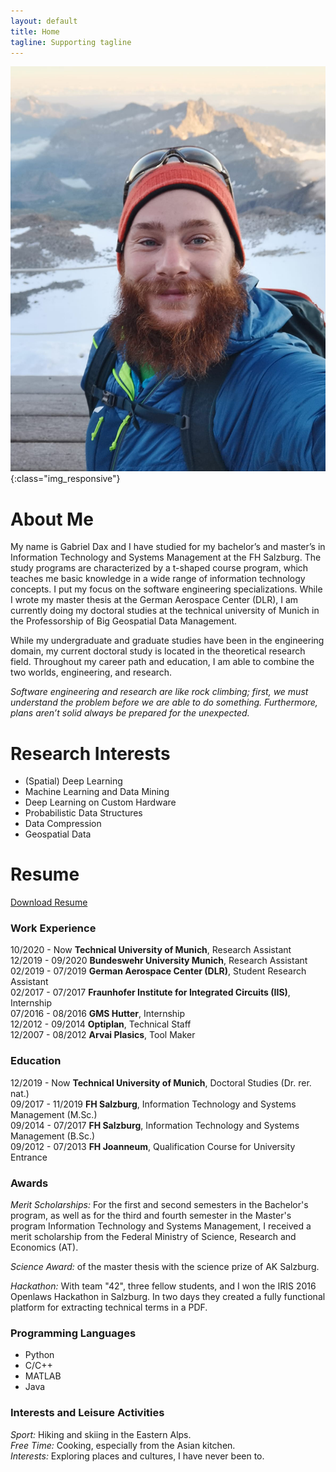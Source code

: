 ```yaml
---
layout: default
title: Home
tagline: Supporting tagline
---
```



![image-title-here](images/self.png){:class="img_responsive"}

# About Me
My name is Gabriel Dax and I have studied for my bachelor’s and master’s in Information Technology and Systems Management at the FH Salzburg. The study programs are characterized by a t-shaped course program, which teaches me basic knowledge in a wide range of information technology concepts. I put my focus on the software engineering specializations. While I wrote my master thesis at the German Aerospace Center (DLR), I am currently doing my doctoral studies at the technical university of Munich in the Professorship of Big Geospatial Data Management.  

While my undergraduate and graduate studies have been in the engineering domain, my current doctoral study is located in the theoretical research field. Throughout my career path and education, I am able to combine the two worlds, engineering, and research. 

*Software engineering and research are like rock climbing; first, we must understand the problem before we are able to do something. Furthermore, plans aren’t solid always be prepared for the unexpected.*


# Research Interests
* (Spatial) Deep Learning
* Machine Learning and Data Mining
* Deep Learning on Custom Hardware
* Probabilistic Data Structures
* Data Compression
* Geospatial Data

# Resume
<a id="basic_button" href="{% link /files/cv_gabriel_dax.pdf %}">Download Resume</a>

### Work Experience
10/2020 - Now     **Technical University of Munich**, Research Assistant <br/>
12/2019 - 09/2020 **Bundeswehr University Munich**, Research Assistant  <br/>
02/2019 - 07/2019 **German Aerospace Center (DLR)**, Student Research Assistant  <br/>
02/2017 - 07/2017 **Fraunhofer Institute for Integrated Circuits (IIS)**, Internship <br/>
07/2016 - 08/2016 **GMS Hutter**, Internship <br/>
12/2012 - 09/2014 **Optiplan**, Technical Staff <br/>
12/2007 - 08/2012 **Arvai Plasics**, Tool Maker <br/>

### Education
12/2019 - Now     **Technical University of Munich**, Doctoral Studies (Dr. rer. nat.) <br/>
09/2017 - 11/2019 **FH Salzburg**, Information Technology and Systems Management (M.Sc.) <br/>
09/2014 - 07/2017 **FH Salzburg**, Information Technology and Systems Management (B.Sc.) <br/>
09/2012 - 07/2013 **FH Joanneum**, Qualification Course for University Entrance <br/> 

### Awards
*Merit Scholarships:* For the first and second semesters in the Bachelor's program, 
as well as for the third and fourth semester in the Master's program Information Technology and Systems Management, 
I received a merit scholarship from the Federal Ministry of Science, Research and Economics (AT).

*Science Award:* of the master thesis with the science prize of AK Salzburg.

*Hackathon:* With team "42", three fellow students, and I won the IRIS 2016 Openlaws Hackathon in Salzburg. In two days they created a fully functional platform for extracting technical terms in a PDF.

### Programming Languages
* Python
* C/C++
* MATLAB
* Java

### Interests and Leisure Activities
*Sport:* Hiking and skiing in the Eastern Alps. <br/>
*Free Time:* Cooking, especially from the Asian kitchen. <br/>
*Interests:* Exploring places and cultures, I have never been to. <br/>
